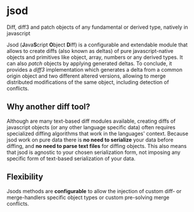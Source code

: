 # jsod
Diff, diff3 and patch objects of any fundamental or derived type, natively in javascript

Jsod (**J**ava**S**cript **O**bject **D**iff) is a configurable and extendable
module that allows to create diffs (also known as deltas) of pure
javascript-native objects and primitives like object,
array, numbers or any derived types. It can also *patch* objects by applying generated
deltas. To conclude, it provides a *diff3* implementation which generates a delta from
a common origin object and two different altered versions,
allowing to merge distributed modifications of the same object,
including detection of conflicts.

## Why another diff tool?

Although are many text-based diff modules available, creating diffs of javascript
objects (or any other language specific data) often requires specialized diffing
algorithms that work in the languages' context.
Because jsod work on pure data there is **no need to serialize** your data before
diffing, and **no need to parse text files** for diffing objects.
This also means that jsod is agnostic to your chosen serialization form, not imposing
any specific form of text-based serialization of your data.

## Flexibility

Jsods methods are **configurable** to allow the injection of custom diff-
or merge-handlers specific object types or custom pre-solving merge conflicts.


